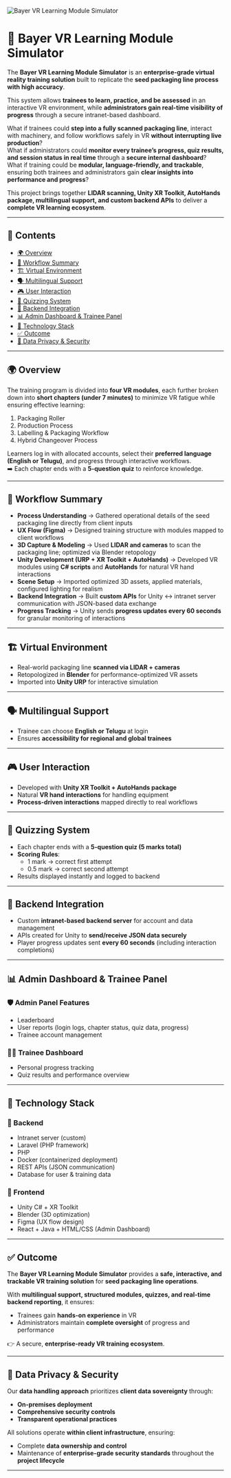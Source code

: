 ![Bayer VR Learning Module Simulator](./assets/cover-image.png)

# 🌾 Bayer VR Learning Module Simulator

The **Bayer VR Learning Module Simulator** is an **enterprise-grade virtual reality training solution** built to replicate the **seed packaging line process with high accuracy**.  

This system allows **trainees to learn, practice, and be assessed** in an interactive VR environment, while **administrators gain real-time visibility of progress** through a secure intranet-based dashboard.  

What if trainees could **step into a fully scanned packaging line**, interact with machinery, and follow workflows safely in VR **without interrupting live production**?  
What if administrators could **monitor every trainee’s progress, quiz results, and session status in real time** through a **secure internal dashboard**?  
What if training could be **modular, language-friendly, and trackable**, ensuring both trainees and administrators gain **clear insights into performance and progress**?  

This project brings together **LIDAR scanning, Unity XR Toolkit, AutoHands package, multilingual support, and custom backend APIs** to deliver a **complete VR learning ecosystem**.  

---

## 📑 Contents
- [🌍 Overview](#-overview)  
- [🔄 Workflow Summary](#-workflow-summary)  
- [🏗 Virtual Environment](#-virtual-environment)  
- [🗣 Multilingual Support](#-multilingual-support)  
- [🎮 User Interaction](#-user-interaction)  
- [📝 Quizzing System](#-quizzing-system)  
- [🔗 Backend Integration](#-backend-integration)  
- [📊 Admin Dashboard & Trainee Panel](#-admin-dashboard--trainee-panel)  
- [🎯 Technology Stack](#-technology-stack)  
- [✅ Outcome](#-outcome)  
- [🔐 Data Privacy & Security](#-data-privacy--security)  

---

## 🌍 Overview
The training program is divided into **four VR modules**, each further broken down into **short chapters (under 7 minutes)** to minimize VR fatigue while ensuring effective learning:  
1. Packaging Roller  
2. Production Process  
3. Labelling & Packaging Workflow  
4. Hybrid Changeover Process  

Learners log in with allocated accounts, select their **preferred language (English or Telugu)**, and progress through interactive workflows.  
➡️ Each chapter ends with a **5-question quiz** to reinforce knowledge.  

---

## 🔄 Workflow Summary
- **Process Understanding** → Gathered operational details of the seed packaging line directly from client inputs  
- **UX Flow (Figma)** → Designed training structure with modules mapped to client workflows  
- **3D Capture & Modeling** → Used **LIDAR and cameras** to scan the packaging line; optimized via Blender retopology  
- **Unity Development (URP + XR Toolkit + AutoHands)** → Developed VR modules using **C# scripts** and **AutoHands** for natural VR hand interactions  
- **Scene Setup** → Imported optimized 3D assets, applied materials, configured lighting for realism  
- **Backend Integration** → Built **custom APIs** for Unity ↔ intranet server communication with JSON-based data exchange  
- **Progress Tracking** → Unity sends **progress updates every 60 seconds** for granular monitoring of interactions  

---

## 🏗 Virtual Environment
- Real-world packaging line **scanned via LIDAR + cameras**  
- Retopologized in **Blender** for performance-optimized VR assets  
- Imported into **Unity URP** for interactive simulation  

---

## 🗣 Multilingual Support
- Trainee can choose **English or Telugu** at login  
- Ensures **accessibility for regional and global trainees**  

---

## 🎮 User Interaction
- Developed with **Unity XR Toolkit + AutoHands package**  
- Natural **VR hand interactions** for handling equipment  
- **Process-driven interactions** mapped directly to real workflows  

---

## 📝 Quizzing System
- Each chapter ends with a **5-question quiz (5 marks total)**  
- **Scoring Rules**:  
  - 1 mark → correct first attempt  
  - 0.5 mark → correct second attempt  
- Results displayed instantly and logged to backend  

---

## 🔗 Backend Integration
- Custom **intranet-based backend server** for account and data management  
- APIs created for Unity to **send/receive JSON data securely**  
- Player progress updates sent **every 60 seconds** (including interaction completions)  

---

## 📊 Admin Dashboard & Trainee Panel

### 🛡️ Admin Panel Features
- Leaderboard  
- User reports (login logs, chapter status, quiz data, progress)  
- Trainee account management  

### 👨‍🎓 Trainee Dashboard
- Personal progress tracking  
- Quiz results and performance overview  

---

## 🎯 Technology Stack

### 🔹 Backend
- Intranet server (custom)  
- Laravel (PHP framework)  
- PHP  
- Docker (containerized deployment)  
- REST APIs (JSON communication)  
- Database for user & training data  

### 🔹 Frontend
- Unity C# + XR Toolkit  
- Blender (3D optimization)  
- Figma (UX flow design)  
- React + Java + HTML/CSS (Admin Dashboard)  

---

## ✅ Outcome
The **Bayer VR Learning Module Simulator** provides a **safe, interactive, and trackable VR training solution** for **seed packaging line operations**.  

With **multilingual support, structured modules, quizzes, and real-time backend reporting**, it ensures:  
- Trainees gain **hands-on experience** in VR  
- Administrators maintain **complete oversight** of progress and performance  

👉 A secure, **enterprise-ready VR training ecosystem**.  

---

## 🔐 Data Privacy & Security
Our **data handling approach** prioritizes **client data sovereignty** through:  
- **On-premises deployment**  
- **Comprehensive security controls**  
- **Transparent operational practices**  

All solutions operate **within client infrastructure**, ensuring:  
- Complete **data ownership and control**  
- Maintenance of **enterprise-grade security standards** throughout the **project lifecycle**  

---
